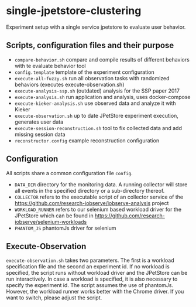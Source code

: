 # single-jpetstore-clustering
Experiment setup with a single service jpetstore to evaluate user behavior.

## Scripts, configuration files and their purpose
* `compare-behavior.sh` compare and compile results of different behaviors with te evaluate behavior tool
* `config.template` template of the experiment configuration
* `execute-all-fuzzy.sh` run all observation tasks with randomized behaviors (executes execute-observation.sh)
* `execute-analysis-ssp.sh` (outdated) analysis for the SSP paper 2017
* `execute-analysis.sh` run application and analysis, uses docker-compose
* `execute-kieker-analysis.sh` use observed data and analyze it with Kieker
* `execute-observation.sh` up to date JPetStore experiment execution, generates user data
* `execute-session-reconstruction.sh` tool to fix collected data and add missing session data
* `reconstructor.config` example reconstruction configuration

## Configuration

All scripts share a common configuration file `config`. 

* `DATA_DIR` directory for the monitoring data. A running collector will store all events in the specified directory or a sub-directory thereof.
* `COLLECTOR` refers to the executable script of an collector service of the https://github.com/research-iobserve/iobserve-analysis project
* `WORKLOAD_RUNNER` refers to our selenium based workload driver for the JPetStore which can be found in https://github.com/research-iobserve/selenium-workloads
* `PHANTOM_JS` phantomJs driver for selenium

## Execute-Observation

`execute-observation.sh` takes two parameters. The first is a workload specification file and the second an experiment id. If no workload is specified, the script runs without workload driver and the JPetStore can be run interactively. In case a workload is specified, it is also necessary to specify the experiment id. The script assumes the use of phantomJs. However, the workload runner works better with the Chrome driver. If you want to switch, please adjust the script.

